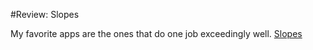 #Review: Slopes

My favorite apps are the ones that do one job exceedingly well. [Slopes](http://getslopes.com) 